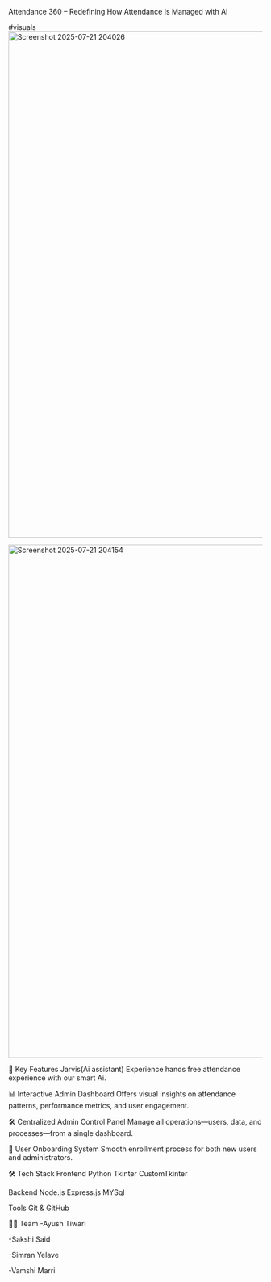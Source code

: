 Attendance 360 – Redefining How Attendance Is Managed with AI

#visuals
<img width="1918" height="1003" alt="Screenshot 2025-07-21 204026" src="https://github.com/user-attachments/assets/3061bd4e-ea29-43a8-aea4-bf00c1b6df17" />


<img width="1919" height="1017" alt="Screenshot 2025-07-21 204154" src="https://github.com/user-attachments/assets/fbfbae08-b089-48aa-85ad-ddae224c6c0d" />


🔑 Key Features
Jarvis(Ai assistant)
Experience hands free attendance experience with our smart Ai.

📊 Interactive Admin Dashboard
Offers visual insights on attendance patterns, performance metrics, and user engagement.

🛠️ Centralized Admin Control Panel
Manage all operations—users, data, and processes—from a single dashboard.

👥 User Onboarding System
Smooth enrollment process for both new users and administrators.

🛠️ Tech Stack
Frontend
Python
Tkinter
CustomTkinter

Backend
Node.js
Express.js
MYSql

Tools
Git & GitHub

👨‍💻 Team
-Ayush Tiwari

-Sakshi Said

-Simran Yelave 

-Vamshi Marri 
